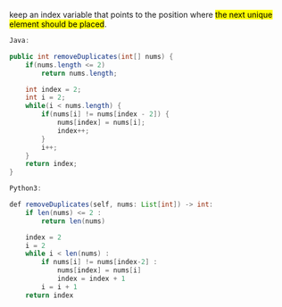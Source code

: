 
keep an index variable that points to the position where <mark>the next unique element should be placed</mark>.

```java
Java:

public int removeDuplicates(int[] nums) {
    if(nums.length <= 2)
        return nums.length;

    int index = 2;
    int i = 2;
    while(i < nums.length) {
        if(nums[i] != nums[index - 2]) {
            nums[index] = nums[i];
            index++;
        }
        i++;
    }
    return index;
}

Python3:

def removeDuplicates(self, nums: List[int]) -> int:
    if len(nums) <= 2 :
        return len(nums)

    index = 2
    i = 2
    while i < len(nums) :
        if nums[i] != nums[index-2] :
            nums[index] = nums[i]
            index = index + 1
        i = i + 1
    return index
```